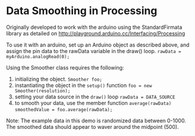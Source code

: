 # Data Smoothing in Processing

Originally developed to work with the arduino using the StandardFirmata library as detailed on http://playground.arduino.cc/Interfacing/Processing

To use it with an arduino, set up an Arduino object as described above, and assign the pin data to the rawData variable in the draw() loop. 
`rawData = myArduino.analogRead(0);`

Using the Smoother class requires the following:

1. initializing the object. 
  `Smoother foo;`
2. instantiating the object in the `setup()` function 
  `foo = new Smoother(resolution);`
3. setting your data source in the `draw()` loop 
  `rawData = DATA_SOURCE`
4. to smooth your data, use the member function `average(rawData)`
  `smoothedValue = foo.average(rawData);`
   
Note: The example data in this demo is randomized data between 0-1000. The smoothed data should appear to waver around the midpoint (500).